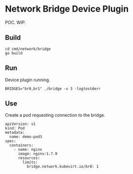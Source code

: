 # Network Bridge Device Plugin

POC. WIP.

## Build

```
cd cmd/network/bridge
go build
```

## Run

Device plugin running.

```
BRIDGES="br0,br1" ./bridge -v 3 -logtostderr
```

## Use

Create a pod requesting connection to the bridge.

```
apiVersion: v1
kind: Pod
metadata:
  name: demo-pod3
spec:
  containers:
    - name: nginx
      image: nginx:1.7.9
      resources:
        limits:
          bridge.network.kubevirt.io/br0: 1
```
